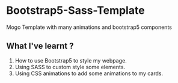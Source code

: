 # Bootstrap5-Sass-Template
Mogo Template with many animations and bootstrap5 components 

## What I've learnt ?
1. How to use Bootstrap5 to style my webpage.
2. Using SASS to custom style some elements.
3. Using CSS animations to add some animations to my cards.
